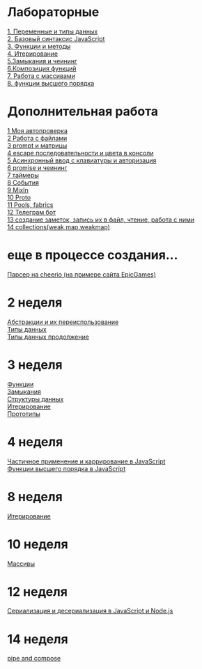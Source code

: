 #  Лабораторные
[1. Переменные и типы данных](https://github.com/Dimdim28/Lab1-Datatype)<br>
[2. Базовый синтаксис JavaScript](https://github.com/Dimdim28/Lab2-reusable)<br>
[3. Функции и методы](https://github.com/Dimdim28/Lab1-Functions-and-methods) <br>
[4. Итерирование](https://github.com/Dimdim28/-Lab4-Iteration.git) <br>
[5.Замыкания и чеининг](https://github.com/Dimdim28/Lab5-Closure) <br>
[6.Композиция функций](https://github.com/Dimdim28/Lab6-compos) <br>
[7. Работа с массивами](https://github.com/Dimdim28/Lab7-array) <br>
[8. функции высшего порядка](https://github.com/Dimdim28/Lab8-highOrderfFunctions) <br>




#  Дополнительная работа

[1   Моя автопроверка](https://github.com/Dimdim28/autocheck) <br>
[2   Работа с файлами](https://github.com/Dimdim28/files) <br>
[3   prompt и матрицы](https://github.com/Dimdim28/matrix) <br>
[4   escape последовательности и цвета в консоли](https://github.com/Dimdim28/escape) <br>
[5   Асинхронный ввод с клавиатуры и авторизация](https://github.com/Dimdim28/files-input/commit/3f0d749ebdab475ca81bc90c86ff2153111ac188) <br>
[6   promise и чеининг](https://github.com/Dimdim28/chaining) <br>
[7   таймеры](https://github.com/Dimdim28/timers) <br>
[8   События](https://github.com/Dimdim28/events) <br>
[9   MixIn](https://github.com/Dimdim28/mixin) <br>
[10  Proto](https://github.com/Dimdim28/proto) <br>
[11  Pools, fabrics](https://github.com/Dimdim28/Pools_fabrics) <br>
[12  Телеграм бот](https://github.com/Dimdim28/telegram_bot) <br>
[13  создание заметок, запись их в файл, чтение, работа с ними](https://github.com/Dimdim28/notes_and_adding_to_file) <br>
[14  collections(weak,map,weakmap)](https://github.com/Dimdim28/collections) <br>



#  еще в процессе создания...

[Парсер на cheerio (на примере сайта EpicGames)](https://github.com/Dimdim28/parser_from_EpicGames) <br>


# 2 неделя

[Абстракции и их переиспользование](https://github.com/Dimdim28/homework-2-week-abstractions) <br>
[Типы данных](https://github.com/Dimdim28/Homework-2-week-types) <br>
[Типы данных продолжение](https://github.com/Dimdim28/homework-2-week-types-next) <br>
# 3 неделя
[Функции](https://github.com/Dimdim28/Homework-3-week-functions) <br>
[Замыкания](https://github.com/Dimdim28/Homework-3-week-closure) <br>
[Структуры данных](https://github.com/Dimdim28/Homework-3-week-structures) <br>
[Итерирование](https://github.com/Dimdim28/Homework-3-week-iteration) <br>
[Прототипы](https://github.com/Dimdim28/Homework-3-week-prototypes) <br>


# 4 неделя
[Частичное применение и каррирование в JavaScript](https://github.com/Dimdim28/Homework-4-week-curry) <br>
[Функции высшего порядка в JavaScript](https://github.com/Dimdim28/Homework-4-week-HigherOrderFunction/tree/master/Exercises) <br>

# 8 неделя

[Итерирование](https://github.com/Dimdim28/8-week-iteration) <br>

# 10 неделя

[Массивы](https://github.com/Dimdim28/array/tree/master/Arrays-master/Exercises) <br>

# 12 неделя

[Сериализация и десериализация в JavaScript и Node.js](https://github.com/Dimdim28/serialize) <br>

# 14 неделя

[pipe and compose](https://github.com/Dimdim28/Homework-14-week-pipe-compose) <br>






